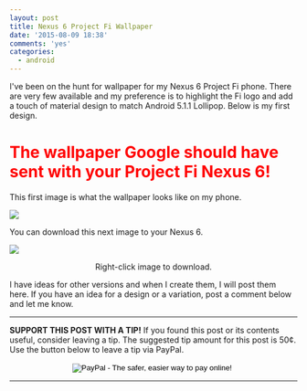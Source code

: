 ```yaml
---
layout: post
title: Nexus 6 Project Fi Wallpaper
date: '2015-08-09 18:38'
comments: 'yes'
categories:
  - android
---
```


I've been on the hunt for wallpaper for my Nexus 6 Project Fi phone. There are very few available and my preference is to highlight the Fi logo and add a touch of material design to match Android 5.1.1 Lollipop. Below is my first design.

# <font color="red">The wallpaper Google should have sent with your Project Fi Nexus 6!</font>

This first image is what the wallpaper looks like on my phone.

![](http://www.stevencombs.com/images/posts/2015-08-09-nexus-6-project-fi-wallpaper/nexus-6-project-fi-wallpaper-1-sample.png)

You can download this next image to your Nexus 6.

![](http://www.stevencombs.com/images/posts/2015-08-09-nexus-6-project-fi-wallpaper/nexus-6-project-fi-wallpaper-1.png)

<center>Right-click image to download.</center>

I have ideas for other versions and when I create them, I will post them here. If you have an idea for a design or a variation, post a comment below and let me know.

***
**SUPPORT THIS POST WITH A TIP!** If you found this post or its contents useful, consider leaving a tip. The suggested tip amount for this post is 50¢. Use the button below to leave a tip via PayPal.

<center><form action="https://www.paypal.com/cgi-bin/webscr" method="post" target="_top">
<input type="hidden" name="cmd" value="_s-xclick">
<input type="hidden" name="hosted_button_id" value="3J3DHQARNAL3G">
<input type="image" src="https://www.paypalobjects.com/en_US/i/btn/btn_donateCC_LG.gif" border="0" name="submit" alt="PayPal - The safer, easier way to pay online!">
<img alt="" border="0" src="https://www.paypalobjects.com/en_US/i/scr/pixel.gif" width="1" height="1">
</form></center>

***
